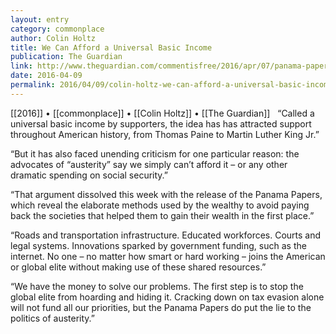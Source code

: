 ```yaml
---
layout: entry
category: commonplace
author: Colin Holtz
title: We Can Afford a Universal Basic Income
publication: The Guardian
link: http://www.theguardian.com/commentisfree/2016/apr/07/panama-papers-taxes-universal-basic-income-public-services
date: 2016-04-09
permalink: 2016/04/09/colin-holtz-we-can-afford-a-universal-basic-income
---
```


[[2016]] • [[commonplace]] • [[Colin Holtz]] • [[The Guardian]]
 
“Called a universal basic income by supporters, the idea has has attracted support throughout American history, from Thomas Paine to Martin Luther King Jr.”

“But it has also faced unending criticism for one particular reason: the advocates of “austerity” say we simply can’t afford it – or any other dramatic spending on social security.”

“That argument dissolved this week with the release of the Panama Papers, which reveal the elaborate methods used by the wealthy to avoid paying back the societies that helped them to gain their wealth in the first place.”

“Roads and transportation infrastructure. Educated workforces. Courts and legal systems. Innovations sparked by government funding, such as the internet. No one – no matter how smart or hard working – joins the American or global elite without making use of these shared resources.”

“We have the money to solve our problems. The first step is to stop the global elite from hoarding and hiding it. Cracking down on tax evasion alone will not fund all our priorities, but the Panama Papers do put the lie to the politics of austerity.”

